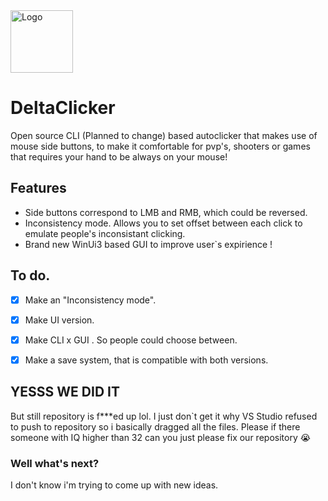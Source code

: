 <img src="https://github.com/user-attachments/assets/a61cce06-36c8-46ab-84ac-9481988eda4f" alt="Logo" width="100"> 


# DeltaClicker
Open source CLI (Planned to change) based autoclicker that makes use of mouse side buttons, to make it comfortable for pvp's, shooters or games that requires your hand to be always on your mouse!



## Features

* Side buttons correspond to LMB and RMB, which could be reversed.
* Inconsistency mode. Allows you to set offset between each click to emulate people's inconsistant clicking.
* Brand new WinUi3 based GUI to improve user`s expirience !



## To do.
- [x] Make an "Inconsistency mode".
- [x] Make UI version.
- [X] Make CLI x GUI . So people could choose between.
- [X] Make a save system, that is compatible with both versions.




## YESSS WE DID IT

But still repository is f***ed up lol. I just don`t get it why VS Studio refused to push to repository so i basically dragged all the files.
Please if there someone with IQ higher than 32 can you just please fix our repository 😭






### Well what's next? 
I don't know i'm trying to come up with new ideas.
